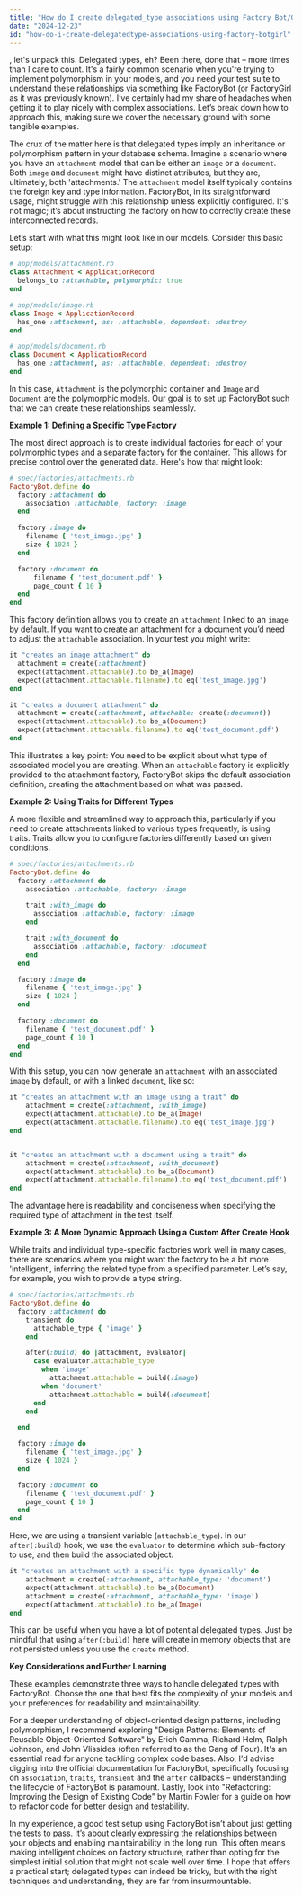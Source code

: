 ```yaml
---
title: "How do I create delegated_type associations using Factory Bot/Girl?"
date: "2024-12-23"
id: "how-do-i-create-delegatedtype-associations-using-factory-botgirl"
---
```


, let's unpack this. Delegated types, eh? Been there, done that – more times than I care to count. It's a fairly common scenario when you're trying to implement polymorphism in your models, and you need your test suite to understand these relationships via something like FactoryBot (or FactoryGirl as it was previously known). I’ve certainly had my share of headaches when getting it to play nicely with complex associations. Let’s break down how to approach this, making sure we cover the necessary ground with some tangible examples.

The crux of the matter here is that delegated types imply an inheritance or polymorphism pattern in your database schema. Imagine a scenario where you have an `attachment` model that can be either an `image` or a `document`. Both `image` and `document` might have distinct attributes, but they are, ultimately, both 'attachments.' The `attachment` model itself typically contains the foreign key and type information. FactoryBot, in its straightforward usage, might struggle with this relationship unless explicitly configured. It's not magic; it’s about instructing the factory on how to correctly create these interconnected records.

Let’s start with what this might look like in our models. Consider this basic setup:

```ruby
# app/models/attachment.rb
class Attachment < ApplicationRecord
  belongs_to :attachable, polymorphic: true
end

# app/models/image.rb
class Image < ApplicationRecord
  has_one :attachment, as: :attachable, dependent: :destroy
end

# app/models/document.rb
class Document < ApplicationRecord
  has_one :attachment, as: :attachable, dependent: :destroy
end
```

In this case, `Attachment` is the polymorphic container and `Image` and `Document` are the polymorphic models. Our goal is to set up FactoryBot such that we can create these relationships seamlessly.

**Example 1: Defining a Specific Type Factory**

The most direct approach is to create individual factories for each of your polymorphic types and a separate factory for the container. This allows for precise control over the generated data. Here's how that might look:

```ruby
# spec/factories/attachments.rb
FactoryBot.define do
  factory :attachment do
    association :attachable, factory: :image
  end

  factory :image do
    filename { 'test_image.jpg' }
    size { 1024 }
  end

  factory :document do
      filename { 'test_document.pdf' }
      page_count { 10 }
  end
end
```

This factory definition allows you to create an `attachment` linked to an `image` by default. If you want to create an attachment for a document you’d need to adjust the `attachable` association. In your test you might write:

```ruby
it "creates an image attachment" do
  attachment = create(:attachment)
  expect(attachment.attachable).to be_a(Image)
  expect(attachment.attachable.filename).to eq('test_image.jpg')
end

it "creates a document attachment" do
  attachment = create(:attachment, attachable: create(:document))
  expect(attachment.attachable).to be_a(Document)
  expect(attachment.attachable.filename).to eq('test_document.pdf')
end
```

This illustrates a key point: You need to be explicit about what type of associated model you are creating. When an `attachable` factory is explicitly provided to the attachment factory, FactoryBot skips the default association definition, creating the attachment based on what was passed.

**Example 2: Using Traits for Different Types**

A more flexible and streamlined way to approach this, particularly if you need to create attachments linked to various types frequently, is using traits. Traits allow you to configure factories differently based on given conditions.

```ruby
# spec/factories/attachments.rb
FactoryBot.define do
  factory :attachment do
    association :attachable, factory: :image

    trait :with_image do
      association :attachable, factory: :image
    end

    trait :with_document do
      association :attachable, factory: :document
    end
  end

  factory :image do
    filename { 'test_image.jpg' }
    size { 1024 }
  end

  factory :document do
    filename { 'test_document.pdf' }
    page_count { 10 }
  end
end
```

With this setup, you can now generate an `attachment` with an associated `image` by default, or with a linked `document`, like so:

```ruby
it "creates an attachment with an image using a trait" do
    attachment = create(:attachment, :with_image)
    expect(attachment.attachable).to be_a(Image)
    expect(attachment.attachable.filename).to eq('test_image.jpg')
end


it "creates an attachment with a document using a trait" do
    attachment = create(:attachment, :with_document)
    expect(attachment.attachable).to be_a(Document)
    expect(attachment.attachable.filename).to eq('test_document.pdf')
end
```

The advantage here is readability and conciseness when specifying the required type of attachment in the test itself.

**Example 3: A More Dynamic Approach Using a Custom After Create Hook**

While traits and individual type-specific factories work well in many cases, there are scenarios where you might want the factory to be a bit more 'intelligent', inferring the related type from a specified parameter. Let’s say, for example, you wish to provide a type string.

```ruby
# spec/factories/attachments.rb
FactoryBot.define do
  factory :attachment do
    transient do
      attachable_type { 'image' }
    end

    after(:build) do |attachment, evaluator|
      case evaluator.attachable_type
        when 'image'
          attachment.attachable = build(:image)
        when 'document'
          attachment.attachable = build(:document)
      end
    end

  end

  factory :image do
    filename { 'test_image.jpg' }
    size { 1024 }
  end

  factory :document do
    filename { 'test_document.pdf' }
    page_count { 10 }
  end
end
```

Here, we are using a transient variable (`attachable_type`). In our `after(:build)` hook, we use the `evaluator` to determine which sub-factory to use, and then build the associated object.

```ruby
it "creates an attachment with a specific type dynamically" do
    attachment = create(:attachment, attachable_type: 'document')
    expect(attachment.attachable).to be_a(Document)
    attachment = create(:attachment, attachable_type: 'image')
    expect(attachment.attachable).to be_a(Image)
end
```

This can be useful when you have a lot of potential delegated types. Just be mindful that using `after(:build)` here will create in memory objects that are not persisted unless you use the `create` method.

**Key Considerations and Further Learning**

These examples demonstrate three ways to handle delegated types with FactoryBot. Choose the one that best fits the complexity of your models and your preferences for readability and maintainability.

For a deeper understanding of object-oriented design patterns, including polymorphism, I recommend exploring "Design Patterns: Elements of Reusable Object-Oriented Software" by Erich Gamma, Richard Helm, Ralph Johnson, and John Vlissides (often referred to as the Gang of Four). It's an essential read for anyone tackling complex code bases. Also, I'd advise digging into the official documentation for FactoryBot, specifically focusing on `association`, `traits`, `transient` and the `after` callbacks – understanding the lifecycle of FactoryBot is paramount. Lastly, look into "Refactoring: Improving the Design of Existing Code" by Martin Fowler for a guide on how to refactor code for better design and testability.

In my experience, a good test setup using FactoryBot isn’t about just getting the tests to pass. It’s about clearly expressing the relationships between your objects and enabling maintainability in the long run. This often means making intelligent choices on factory structure, rather than opting for the simplest initial solution that might not scale well over time. I hope that offers a practical start; delegated types can indeed be tricky, but with the right techniques and understanding, they are far from insurmountable.
